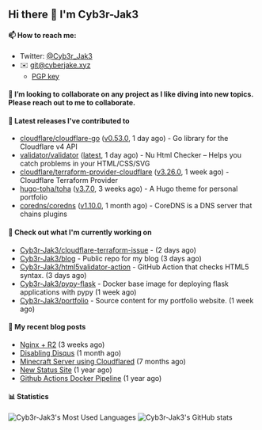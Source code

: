 ## Hi there 👋 I'm Cyb3r-Jak3

#### 📫 How to reach me:
  - Twitter: [@Cyb3r_Jak3](https://twitter.com/Cyb3r_Jak3)
  - ✉️ git@cyberjake.xyz
    - [PGP key](https://gist.githubusercontent.com/Cyb3r-Jak3/d1068b61b50239b171faf018a0269f67/raw/b876db002e6b0630795382c0b9134771ffa5fe3a/cyb3rjak3@pm.me.asc)


#### 👯 I’m looking to collaborate on any project as I like diving into new topics. Please reach out to me to collaborate.


#### 🔭 Latest releases I've contributed to

- [cloudflare/cloudflare-go](https://github.com/cloudflare/cloudflare-go) ([v0.53.0](https://github.com/cloudflare/cloudflare-go/releases/tag/v0.53.0), 1 day ago) - Go library for the Cloudflare v4 API
- [validator/validator](https://github.com/validator/validator) ([latest](https://github.com/validator/validator/releases/tag/latest), 1 day ago) - Nu Html Checker – Helps you catch problems in your HTML/CSS/SVG
- [cloudflare/terraform-provider-cloudflare](https://github.com/cloudflare/terraform-provider-cloudflare) ([v3.26.0](https://github.com/cloudflare/terraform-provider-cloudflare/releases/tag/v3.26.0), 1 week ago) - Cloudflare Terraform Provider
- [hugo-toha/toha](https://github.com/hugo-toha/toha) ([v3.7.0](https://github.com/hugo-toha/toha/releases/tag/v3.7.0), 3 weeks ago) - A Hugo theme for personal portfolio
- [coredns/coredns](https://github.com/coredns/coredns) ([v1.10.0](https://github.com/coredns/coredns/releases/tag/v1.10.0), 1 month ago) - CoreDNS is a DNS server that chains plugins

#### 👷 Check out what I'm currently working on

- [Cyb3r-Jak3/cloudflare-terraform-issue](https://github.com/Cyb3r-Jak3/cloudflare-terraform-issue) -  (2 days ago)
- [Cyb3r-Jak3/blog](https://github.com/Cyb3r-Jak3/blog) - Public repo for my blog (3 days ago)
- [Cyb3r-Jak3/html5validator-action](https://github.com/Cyb3r-Jak3/html5validator-action) - GitHub Action that checks HTML5 syntax. (3 days ago)
- [Cyb3r-Jak3/pypy-flask](https://github.com/Cyb3r-Jak3/pypy-flask) - Docker base image for deploying flask applications with pypy (1 week ago)
- [Cyb3r-Jak3/portfolio](https://github.com/Cyb3r-Jak3/portfolio) -  Source content for my portfolio website. (1 week ago)

#### 📜 My recent blog posts

- [Nginx &#43; R2](https://blog.cyberjake.xyz/Nginx-Proxy-R2/) (3 weeks ago)
- [Disabling Disqus](https://blog.cyberjake.xyz/Disabling-Disqus/) (1 month ago)
- [Minecraft Server using Cloudflared](https://blog.cyberjake.xyz/Cloudflared-Minecraft/) (7 months ago)
- [New Status Site](https://blog.cyberjake.xyz/New-Status-Site/) (1 year ago)
- [Github Actions Docker Pipeline](https://blog.cyberjake.xyz/Github-Action-Docker/) (1 year ago)


#### 📊 Statistics
![Cyb3r-Jak3's Most Used Languages](https://github-readme-stats.vercel.app/api/top-langs/?username=Cyb3r-Jak3&theme=cobalt&hide=css,html,scss)
![Cyb3r-Jak3's GitHub stats](https://github-readme-stats.vercel.app/api?username=Cyb3r-Jak3&count_private=true&show_icons=true&theme=cobalt&line_height=40)
